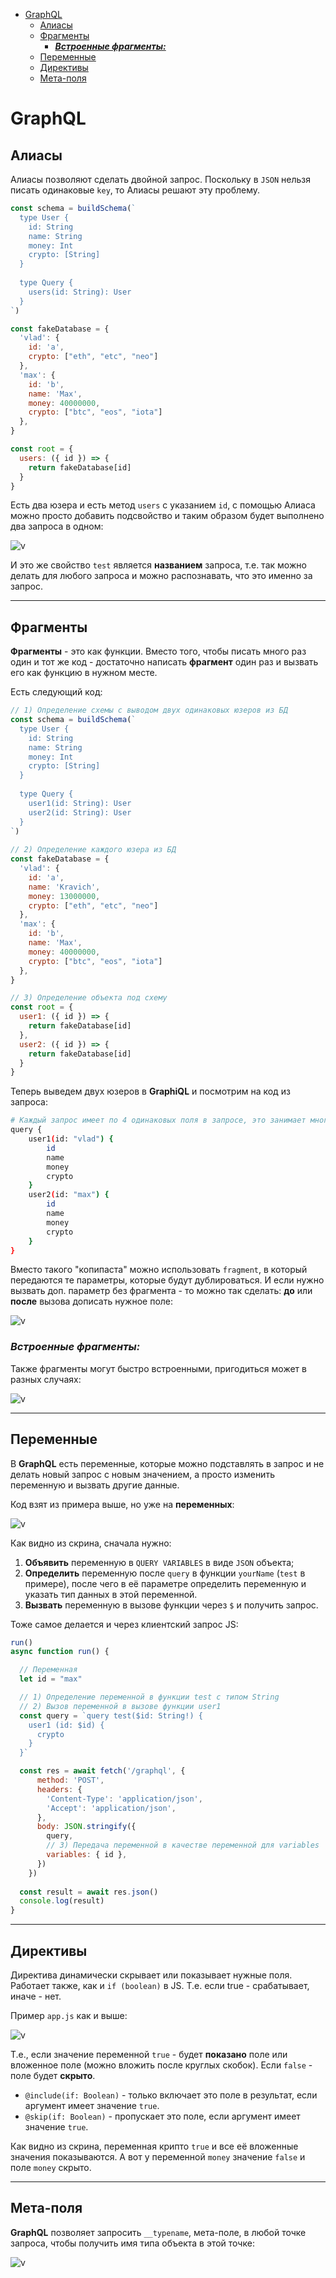 - [GraphQL](#graphql)
  - [Алиасы](#алиасы)
  - [Фрагменты](#фрагменты)
    - [***Встроенные фрагменты:***](#встроенные-фрагменты)
  - [Переменные](#переменные)
  - [Директивы](#директивы)
  - [Мета-поля](#мета-поля)

# GraphQL

## Алиасы

Алиасы позволяют сделать двойной запрос. Поскольку в `JSON` нельзя писать одинаковые `key`, то Алиасы решают эту проблему.

```js
const schema = buildSchema(`
  type User {
    id: String
    name: String
    money: Int
    crypto: [String]
  }
 
  type Query {
    users(id: String): User
  }
`)

const fakeDatabase = {
  'vlad': {
    id: 'a',
    crypto: ["eth", "etc", "neo"]
  },
  'max': {
    id: 'b',
    name: 'Max',
    money: 40000000,
    crypto: ["btc", "eos", "iota"]
  },
}

const root = {
  users: ({ id }) => {
    return fakeDatabase[id]
  }
}
```

Есть два юзера и есть метод `users` с указанием `id`, с помощью Алиаса можно просто добавить подсвойство и таким образом будет выполнено два запроса в одном:

![v](img/photo_13.png)

И это же свойство `test` является **названием** запроса, т.е. так можно делать для любого запроса и можно распознавать, что это именно за запрос.
***

## Фрагменты

**Фрагменты** - это как функции. Вместо того, чтобы писать много раз один и тот же код - достаточно написать **фрагмент** один раз и вызвать его как функцию в нужном месте.


Есть следующий код:

```js
// 1) Определение схемы с выводом двух одинаковых юзеров из БД
const schema = buildSchema(`
  type User {
    id: String
    name: String
    money: Int
    crypto: [String]
  }
 
  type Query {
    user1(id: String): User
    user2(id: String): User
  }
`)
 
// 2) Определение каждого юзера из БД
const fakeDatabase = {
  'vlad': {
    id: 'a',
    name: 'Kravich',
    money: 13000000,
    crypto: ["eth", "etc", "neo"]
  },
  'max': {
    id: 'b',
    name: 'Max',
    money: 40000000,
    crypto: ["btc", "eos", "iota"]
  },
}

// 3) Определение объекта под схему
const root = {
  user1: ({ id }) => {
    return fakeDatabase[id]
  },
  user2: ({ id }) => {
    return fakeDatabase[id]
  }
}
```

Теперь выведем двух юзеров в **GraphiQL** и посмотрим на код из запроса:

```bash
# Каждый запрос имеет по 4 одинаковых поля в запросе, это занимает много места и не имеет смысла.
query {
    user1(id: "vlad") {
	    id
	    name
        money
        crypto
    }
    user2(id: "max") {
	    id
	    name
        money
        crypto
	}
}
```

Вместо такого "копипаста" можно использовать `fragment`, в который передаются те параметры, которые будут дублироваться. И если нужно вызвать доп. параметр без фрагмента - то можно так сделать: **до** или **после** вызова дописать нужное поле:

![v](img/photo_8.png)

### ***Встроенные фрагменты:***

Также фрагменты могут быстро встроенными, пригодиться может в разных случаях:

![v](img/photo_11.png)
***


## Переменные

В **GraphQL** есть переменные, которые можно подставлять в запрос и не делать новый запрос с новым значением, а просто изменить переменную и вызвать другие данные.

Код взят из примера выше, но уже на **переменных**:

![v](img/photo_9.png)

Как видно из скрина, сначала нужно: 

1) **Объявить** переменную в `QUERY VARIABLES` в виде `JSON` объекта;
2) **Определить** переменную после `query` в функции `yourName` (`test` в примере), после чего в её параметре определить переменную и указать тип данных в этой переменной.
3) **Вызвать** переменную в вызове функции через `$` и получить запрос.

Тоже самое делается и через клиентский запрос JS:

```js
run()
async function run() {

  // Переменная
  let id = "max"

  // 1) Определение переменной в функции test с типом String
  // 2) Вызов переменной в вызове функции user1
  const query = `query test($id: String!) {
    user1 (id: $id) {
      crypto
    }
  }`

  const res = await fetch('/graphql', {
      method: 'POST',
      headers: {
        'Content-Type': 'application/json',
        'Accept': 'application/json',
      },
      body: JSON.stringify({
        query,
        // 3) Передача переменной в качестве переменной для variables
        variables: { id },
      })
    })
  
  const result = await res.json()
  console.log(result)
}
```
***

## Директивы

Директива динамически скрывает или показывает нужные поля. Работает также, как и `if (boolean)` в JS. Т.е. если true - срабатывает, иначе - нет.

Пример `app.js` как и выше:

![v](img/photo_10.png)

Т.е., если значение переменной `true` - будет **показано** поле или вложенное поле (можно вложить после круглых скобок). Если `false` - поле будет **скрыто**.


* `@include(if: Boolean)` - только включает это поле в результат, если аргумент имеет значение `true`.
* `@skip(if: Boolean)` - пропускает это поле, если аргумент имеет значение `true`.


Как видно из скрина, переменная крипто `true` и все её вложенные значения показываются. А вот у переменной `money` значение `false` и поле `money` скрыто.
***

## Мета-поля

**GraphQL** позволяет запросить `__typename`, мета-поле, в любой точке запроса, чтобы получить имя типа объекта в этой точке:

![v](img/photo_12.png)
